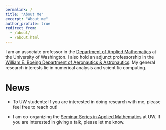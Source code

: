 ```yaml
---
permalink: /
title: "About Me"
excerpt: "About me"
author_profile: true
redirect_from: 
  - /about/
  - /about.html
---
```


I am an associate professor in the [Department of Applied Mathematics](https://amath.washington.edu) at the University of Washington. I also hold an adjunct professorship in the [William E. Boeing Department of Aeronautics & Astronautics](https://www.aa.washington.edu/). My general research interests lie in numerical analysis and scientific computing.

News
======
* To UW students: If you are interested in doing research with me, please feel free to reach out!

* I am co-organizing the [Seminar Series in Applied Mathematics](https://sites.google.com/uw.edu/seminar-in-applied-mathematics/home) at UW. If you are interested in giving a talk, please let me know. 
